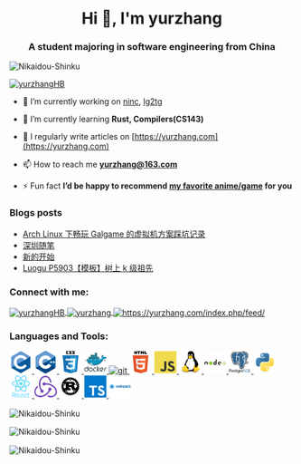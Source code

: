 <h1 align="center">Hi 👋, I'm yurzhang</h1>
<h3 align="center">A student majoring in software engineering from China</h3>

<p align="left">
  <img
    src="https://komarev.com/ghpvc/?username=Nikaidou-Shinku&label=Profile%20views&color=0e75b6&style=flat"
    alt="Nikaidou-Shinku"
  />
</p>

<p align="left">
  <a
    href="https://twitter.com/yurzhangHB"
    target="blank"
  >
    <img
      src="https://img.shields.io/twitter/follow/yurzhangHB?logo=twitter&style=for-the-badge"
      alt="yurzhangHB"
    />
  </a>
</p>

- 🔭 I’m currently working on [ninc](https://github.com/Nikaidou-Shinku/ninc), [lg2tg](https://github.com/Nikaidou-Shinku/lg2tg)

- 🌱 I’m currently learning **Rust, Compilers(CS143)**

- 📝 I regularly write articles on [https://yurzhang.com](https://yurzhang.com)

- 📫 How to reach me **yurzhang@163.com**

- ⚡ Fun fact **I’d be happy to recommend [my favorite anime/game](https://bangumi.tv/user/yurzhang) for you**

### Blogs posts
<!-- BLOG-POST-LIST:START -->
- [Arch Linux 下畅玩 Galgame 的虚拟机方案踩坑记录](https://yurzhang.com/index.php/archives/38/)
- [深圳随笔](https://yurzhang.com/index.php/archives/27/)
- [新的开始](https://yurzhang.com/index.php/archives/5/)
- [Luogu P5903【模板】树上 k 级祖先](https://yurzhang.com/index.php/archives/21/)
<!-- BLOG-POST-LIST:END -->

<h3 align="left">Connect with me:</h3>
<p align="left">
  <a
    href="https://twitter.com/yurzhangHB"
    target="blank"
  >
    <img
      align="center"
      src="https://raw.githubusercontent.com/rahuldkjain/github-profile-readme-generator/master/src/images/icons/Social/twitter.svg"
      alt="yurzhangHB"
      height="30"
      width="40"
    />
  </a>
  <a
    href="https://codeforces.com/profile/yurzhang"
    target="blank"
  >
    <img
      align="center"
      src="https://raw.githubusercontent.com/rahuldkjain/github-profile-readme-generator/master/src/images/icons/Social/codeforces.svg"
      alt="yurzhang"
      height="30"
      width="40"
    />
  </a>
  <a
    href="/https://yurzhang.com/index.php/feed/"
    target="blank"
  >
    <img
      align="center"
      src="https://raw.githubusercontent.com/rahuldkjain/github-profile-readme-generator/master/src/images/icons/Social/rss.svg"
      alt="https://yurzhang.com/index.php/feed/"
      height="30"
      width="40"
    />
  </a>
</p>

<h3 align="left">Languages and Tools:</h3>
<p align="left">
  <a
    href="https://www.cprogramming.com/"
    target="_blank"
    rel="noreferrer"
  >
    <img
      src="https://raw.githubusercontent.com/devicons/devicon/master/icons/c/c-original.svg"
      alt="c"
      width="40"
      height="40"
    />
  </a>
  <a
    href="https://www.w3schools.com/cpp/"
    target="_blank"
    rel="noreferrer"
  >
    <img
      src="https://raw.githubusercontent.com/devicons/devicon/master/icons/cplusplus/cplusplus-original.svg"
      alt="cplusplus"
      width="40"
      height="40"
    />
  </a>
  <a
    href="https://www.w3schools.com/css/"
    target="_blank"
    rel="noreferrer"
  >
    <img
      src="https://raw.githubusercontent.com/devicons/devicon/master/icons/css3/css3-original-wordmark.svg"
      alt="css3"
      width="40"
      height="40"
    />
  </a>
  <a
    href="https://www.docker.com/"
    target="_blank"
    rel="noreferrer"
  >
    <img
      src="https://raw.githubusercontent.com/devicons/devicon/master/icons/docker/docker-original-wordmark.svg"
      alt="docker"
      width="40"
      height="40"
    />
  </a>
  <a
    href="https://git-scm.com/"
    target="_blank"
    rel="noreferrer"
  >
    <img
      src="https://www.vectorlogo.zone/logos/git-scm/git-scm-icon.svg"
      alt="git"
      width="40"
      height="40"
    />
  </a>
  <a
    href="https://www.w3.org/html/"
    target="_blank"
    rel="noreferrer"
  >
    <img
      src="https://raw.githubusercontent.com/devicons/devicon/master/icons/html5/html5-original-wordmark.svg"
      alt="html5"
      width="40"
      height="40"
    />
  </a>
  <a
    href="https://developer.mozilla.org/en-US/docs/Web/JavaScript"
    target="_blank"
    rel="noreferrer"
  >
    <img
      src="https://raw.githubusercontent.com/devicons/devicon/master/icons/javascript/javascript-original.svg"
      alt="javascript"
      width="40"
      height="40"
    />
  </a>
  <a
    href="https://www.linux.org/"
    target="_blank"
    rel="noreferrer"
  >
    <img
      src="https://raw.githubusercontent.com/devicons/devicon/master/icons/linux/linux-original.svg"
      alt="linux"
      width="40"
      height="40"
    />
  </a>
  <a
    href="https://nodejs.org"
    target="_blank"
    rel="noreferrer"
  >
    <img
      src="https://raw.githubusercontent.com/devicons/devicon/master/icons/nodejs/nodejs-original-wordmark.svg"
      alt="nodejs"
      width="40"
      height="40"
    />
  </a>
  <a
    href="https://www.postgresql.org"
    target="_blank"
    rel="noreferrer"
  >
    <img
      src="https://raw.githubusercontent.com/devicons/devicon/master/icons/postgresql/postgresql-original-wordmark.svg"
      alt="postgresql"
      width="40"
      height="40"
    />
  </a>
  <a
    href="https://www.python.org"
    target="_blank"
    rel="noreferrer"
  >
    <img
      src="https://raw.githubusercontent.com/devicons/devicon/master/icons/python/python-original.svg"
      alt="python"
      width="40"
      height="40"
    />
  </a>
  <a
    href="https://reactjs.org/"
    target="_blank"
    rel="noreferrer"
  >
    <img
      src="https://raw.githubusercontent.com/devicons/devicon/master/icons/react/react-original-wordmark.svg"
      alt="react"
      width="40"
      height="40"
    />
  </a>
  <a
    href="https://redux.js.org"
    target="_blank"
    rel="noreferrer"
  >
    <img
      src="https://raw.githubusercontent.com/devicons/devicon/master/icons/redux/redux-original.svg"
      alt="redux"
      width="40"
      height="40"
    />
  </a>
  <a
    href="https://www.rust-lang.org"
    target="_blank"
    rel="noreferrer"
  >
    <img
      src="https://raw.githubusercontent.com/devicons/devicon/master/icons/rust/rust-plain.svg"
      alt="rust"
      width="40"
      height="40"
    />
  </a>
  <a
    href="https://www.typescriptlang.org/"
    target="_blank"
    rel="noreferrer"
  >
    <img
      src="https://raw.githubusercontent.com/devicons/devicon/master/icons/typescript/typescript-original.svg"
      alt="typescript"
      width="40"
      height="40"
    />
  </a>
  <a
    href="https://webpack.js.org"
    target="_blank"
    rel="noreferrer"
  >
    <img
      src="https://raw.githubusercontent.com/devicons/devicon/d00d0969292a6569d45b06d3f350f463a0107b0d/icons/webpack/webpack-original-wordmark.svg"
      alt="webpack"
      width="40"
      height="40"
    />
  </a>
</p>

<p>
  <img
    align="center"
    src="https://github-readme-stats.vercel.app/api/top-langs?username=Nikaidou-Shinku&show_icons=true&locale=en&layout=compact"
    alt="Nikaidou-Shinku"
  />
</p>

<p>
  <img
    align="center"
    src="https://github-readme-stats.vercel.app/api?username=Nikaidou-Shinku&show_icons=true&locale=en"
    alt="Nikaidou-Shinku"
  />
</p>

<p>
  <img
    align="center"
    src="https://github-readme-streak-stats.herokuapp.com/?user=Nikaidou-Shinku&"
    alt="Nikaidou-Shinku"
  />
</p>
